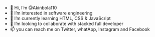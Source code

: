 - 👋 Hi, I’m @Akinbola110
- 👀 I’m interested in software engineering
- 🌱 I’m currently learning HTML, CSS & JavaScript
- 💞️ I’m looking to collaborate with stacked full developer
- 📫 you can reach me on Twitter, whatApp, Instagram and Facebook

<!---
Akinbola110/Akinbola110 is a ✨ special ✨ repository because its `README.md` (this file) appears on your GitHub profile.
You can click the Preview link to take a look at your changes.
--->
